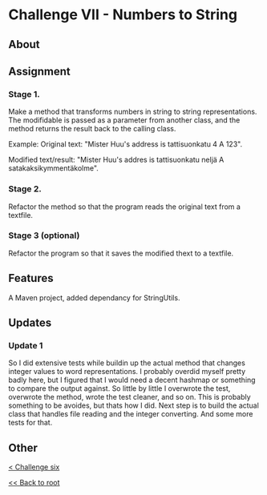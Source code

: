 # Challenge VII - Numbers to String
## About
## Assignment
### Stage 1.
Make a method that transforms numbers in string to string representations. The modifidable is passed as a parameter from another class, and the method returns the result back to the calling class.

Example:
Original text: "Mister Huu's address is tattisuonkatu 4 A 123".

Modified text/result: "Mister Huu's addres is tattisuonkatu neljä A satakaksikymmentäkolme".

### Stage 2.
Refactor the method so that the program reads the original text from a textfile.
### Stage 3 (optional)
Refactor the program so that it saves the modified thext to a textfile.
## Features
A Maven project, added dependancy for StringUtils.
## Updates
### Update 1
So I did extensive tests while buildin up the actual method that changes integer values to word representations. I probably overdid myself pretty badly here, but I figured that I would need a decent hashmap or something to compare the output against. So little by little I overwrote the test, overwrote the method, wrote the test cleaner, and so on.
This is probably something to be avoides, but thats how I did. 
Next step is to build the actual class that handles file reading and the integer converting. And some more tests for that.
## Other
[< Challenge six](../../Haaste6/challengsix)

[<< Back to root](https://github.com/SJarno/Schoolproject-Java-Challenges)

